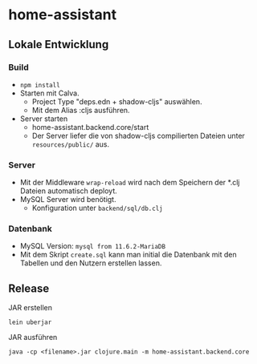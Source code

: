 # home-assistant

## Lokale Entwicklung
### Build
* ```npm install```
* Starten mit Calva.
  * Project Type "deps.edn + shadow-cljs" auswählen.
  * Mit dem Alias :cljs ausführen.
* Server starten
  * home-assistant.backend.core/start
  * Der Server liefer die von shadow-cljs compilierten Dateien unter ``resources/public/`` aus.

### Server
* Mit der Middleware ```wrap-reload``` wird nach dem Speichern der *.clj Dateien automatisch deployt.
* MySQL Server wird benötigt.
  * Konfiguration unter ``backend/sql/db.clj``

### Datenbank
* MySQL Version: `mysql from 11.6.2-MariaDB`
* Mit dem Skript `create.sql` kann man initial die Datenbank mit den Tabellen und den Nutzern erstellen lassen.

## Release
JAR erstellen
```
lein uberjar
```
JAR ausführen
```
java -cp <filename>.jar clojure.main -m home-assistant.backend.core
```